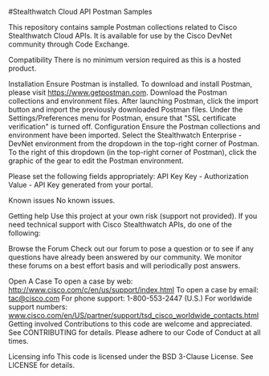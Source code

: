 #Stealthwatch Cloud API Postman Samples

This repository contains sample Postman collections related to Cisco Stealthwatch Cloud APIs. It is available for use by the Cisco DevNet community through Code Exchange. 

Compatibility
There is no minimum version required as this is a hosted product.

Installation
Ensure Postman is installed.
To download and install Postman, please visit https://www.getpostman.com.
Download the Postman collections and environment files.
After launching Postman, click the import button and import the previously downloaded Postman files.
Under the Settings/Preferences menu for Postman, ensure that "SSL certificate verification" is turned off.
Configuration
Ensure the Postman collections and environment have been imported.
Select the Stealthwatch Enterprise - DevNet environment from the dropdown in the top-right corner of Postman.
To the right of this dropdown (in the top-right corner of Postman), click the graphic of the gear to edit the Postman environment.

Please set the following fields appropriately:
API Key
Key - Authorization
Value - API Key generated from your portal. 


Known issues
No known issues.

Getting help
Use this project at your own risk (support not provided). If you need technical support with Cisco Stealthwatch APIs, do one of the following:

Browse the Forum
Check out our forum to pose a question or to see if any questions have already been answered by our community. We monitor these forums on a best effort basis and will periodically post answers.

Open A Case
To open a case by web: http://www.cisco.com/c/en/us/support/index.html
To open a case by email: tac@cisco.com
For phone support: 1-800-553-2447 (U.S.)
For worldwide support numbers: www.cisco.com/en/US/partner/support/tsd_cisco_worldwide_contacts.html
Getting involved
Contributions to this code are welcome and appreciated. See CONTRIBUTING for details. Please adhere to our Code of Conduct at all times.

Licensing info
This code is licensed under the BSD 3-Clause License. See LICENSE for details.